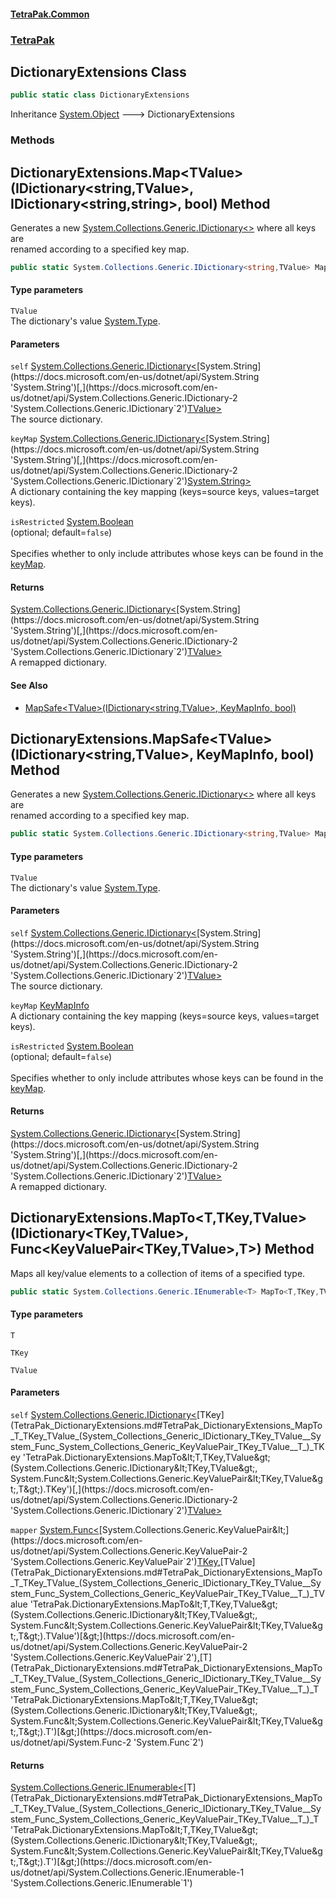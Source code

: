 #### [TetraPak.Common](index.md 'index')
### [TetraPak](TetraPak.md 'TetraPak')
## DictionaryExtensions Class
```csharp
public static class DictionaryExtensions
```

Inheritance [System.Object](https://docs.microsoft.com/en-us/dotnet/api/System.Object 'System.Object') &#129106; DictionaryExtensions  
### Methods
<a name='TetraPak_DictionaryExtensions_Map_TValue_(System_Collections_Generic_IDictionary_string_TValue__System_Collections_Generic_IDictionary_string_string__bool)'></a>
## DictionaryExtensions.Map&lt;TValue&gt;(IDictionary&lt;string,TValue&gt;, IDictionary&lt;string,string&gt;, bool) Method
Generates a new [System.Collections.Generic.IDictionary&lt;&gt;](https://docs.microsoft.com/en-us/dotnet/api/System.Collections.Generic.IDictionary-2 'System.Collections.Generic.IDictionary`2') where all keys are  
renamed according to a specified key map.  
```csharp
public static System.Collections.Generic.IDictionary<string,TValue> Map<TValue>(this System.Collections.Generic.IDictionary<string,TValue> self, System.Collections.Generic.IDictionary<string,string> keyMap, bool isRestricted=false);
```
#### Type parameters
<a name='TetraPak_DictionaryExtensions_Map_TValue_(System_Collections_Generic_IDictionary_string_TValue__System_Collections_Generic_IDictionary_string_string__bool)_TValue'></a>
`TValue`  
The dictionary's value [System.Type](https://docs.microsoft.com/en-us/dotnet/api/System.Type 'System.Type').  
  
#### Parameters
<a name='TetraPak_DictionaryExtensions_Map_TValue_(System_Collections_Generic_IDictionary_string_TValue__System_Collections_Generic_IDictionary_string_string__bool)_self'></a>
`self` [System.Collections.Generic.IDictionary&lt;](https://docs.microsoft.com/en-us/dotnet/api/System.Collections.Generic.IDictionary-2 'System.Collections.Generic.IDictionary`2')[System.String](https://docs.microsoft.com/en-us/dotnet/api/System.String 'System.String')[,](https://docs.microsoft.com/en-us/dotnet/api/System.Collections.Generic.IDictionary-2 'System.Collections.Generic.IDictionary`2')[TValue](TetraPak_DictionaryExtensions.md#TetraPak_DictionaryExtensions_Map_TValue_(System_Collections_Generic_IDictionary_string_TValue__System_Collections_Generic_IDictionary_string_string__bool)_TValue 'TetraPak.DictionaryExtensions.Map&lt;TValue&gt;(System.Collections.Generic.IDictionary&lt;string,TValue&gt;, System.Collections.Generic.IDictionary&lt;string,string&gt;, bool).TValue')[&gt;](https://docs.microsoft.com/en-us/dotnet/api/System.Collections.Generic.IDictionary-2 'System.Collections.Generic.IDictionary`2')  
The source dictionary.   
  
<a name='TetraPak_DictionaryExtensions_Map_TValue_(System_Collections_Generic_IDictionary_string_TValue__System_Collections_Generic_IDictionary_string_string__bool)_keyMap'></a>
`keyMap` [System.Collections.Generic.IDictionary&lt;](https://docs.microsoft.com/en-us/dotnet/api/System.Collections.Generic.IDictionary-2 'System.Collections.Generic.IDictionary`2')[System.String](https://docs.microsoft.com/en-us/dotnet/api/System.String 'System.String')[,](https://docs.microsoft.com/en-us/dotnet/api/System.Collections.Generic.IDictionary-2 'System.Collections.Generic.IDictionary`2')[System.String](https://docs.microsoft.com/en-us/dotnet/api/System.String 'System.String')[&gt;](https://docs.microsoft.com/en-us/dotnet/api/System.Collections.Generic.IDictionary-2 'System.Collections.Generic.IDictionary`2')  
A dictionary containing the key mapping (keys=source keys, values=target keys).  
  
<a name='TetraPak_DictionaryExtensions_Map_TValue_(System_Collections_Generic_IDictionary_string_TValue__System_Collections_Generic_IDictionary_string_string__bool)_isRestricted'></a>
`isRestricted` [System.Boolean](https://docs.microsoft.com/en-us/dotnet/api/System.Boolean 'System.Boolean')  
(optional; default=`false`)<br/>  
Specifies whether to only include attributes whose keys can be found in the [keyMap](TetraPak_DictionaryExtensions.md#TetraPak_DictionaryExtensions_Map_TValue_(System_Collections_Generic_IDictionary_string_TValue__System_Collections_Generic_IDictionary_string_string__bool)_keyMap 'TetraPak.DictionaryExtensions.Map&lt;TValue&gt;(System.Collections.Generic.IDictionary&lt;string,TValue&gt;, System.Collections.Generic.IDictionary&lt;string,string&gt;, bool).keyMap').    
  
#### Returns
[System.Collections.Generic.IDictionary&lt;](https://docs.microsoft.com/en-us/dotnet/api/System.Collections.Generic.IDictionary-2 'System.Collections.Generic.IDictionary`2')[System.String](https://docs.microsoft.com/en-us/dotnet/api/System.String 'System.String')[,](https://docs.microsoft.com/en-us/dotnet/api/System.Collections.Generic.IDictionary-2 'System.Collections.Generic.IDictionary`2')[TValue](TetraPak_DictionaryExtensions.md#TetraPak_DictionaryExtensions_Map_TValue_(System_Collections_Generic_IDictionary_string_TValue__System_Collections_Generic_IDictionary_string_string__bool)_TValue 'TetraPak.DictionaryExtensions.Map&lt;TValue&gt;(System.Collections.Generic.IDictionary&lt;string,TValue&gt;, System.Collections.Generic.IDictionary&lt;string,string&gt;, bool).TValue')[&gt;](https://docs.microsoft.com/en-us/dotnet/api/System.Collections.Generic.IDictionary-2 'System.Collections.Generic.IDictionary`2')  
A remapped dictionary.  
#### See Also
- [MapSafe&lt;TValue&gt;(IDictionary&lt;string,TValue&gt;, KeyMapInfo, bool)](TetraPak_DictionaryExtensions.md#TetraPak_DictionaryExtensions_MapSafe_TValue_(System_Collections_Generic_IDictionary_string_TValue__TetraPak_Serialization_KeyMapInfo_bool) 'TetraPak.DictionaryExtensions.MapSafe&lt;TValue&gt;(System.Collections.Generic.IDictionary&lt;string,TValue&gt;, TetraPak.Serialization.KeyMapInfo, bool)')
  
<a name='TetraPak_DictionaryExtensions_MapSafe_TValue_(System_Collections_Generic_IDictionary_string_TValue__TetraPak_Serialization_KeyMapInfo_bool)'></a>
## DictionaryExtensions.MapSafe&lt;TValue&gt;(IDictionary&lt;string,TValue&gt;, KeyMapInfo, bool) Method
Generates a new [System.Collections.Generic.IDictionary&lt;&gt;](https://docs.microsoft.com/en-us/dotnet/api/System.Collections.Generic.IDictionary-2 'System.Collections.Generic.IDictionary`2') where all keys are  
renamed according to a specified key map.  
```csharp
public static System.Collections.Generic.IDictionary<string,TValue> MapSafe<TValue>(this System.Collections.Generic.IDictionary<string,TValue> self, TetraPak.Serialization.KeyMapInfo keyMap, bool isRestricted=false);
```
#### Type parameters
<a name='TetraPak_DictionaryExtensions_MapSafe_TValue_(System_Collections_Generic_IDictionary_string_TValue__TetraPak_Serialization_KeyMapInfo_bool)_TValue'></a>
`TValue`  
The dictionary's value [System.Type](https://docs.microsoft.com/en-us/dotnet/api/System.Type 'System.Type').  
  
#### Parameters
<a name='TetraPak_DictionaryExtensions_MapSafe_TValue_(System_Collections_Generic_IDictionary_string_TValue__TetraPak_Serialization_KeyMapInfo_bool)_self'></a>
`self` [System.Collections.Generic.IDictionary&lt;](https://docs.microsoft.com/en-us/dotnet/api/System.Collections.Generic.IDictionary-2 'System.Collections.Generic.IDictionary`2')[System.String](https://docs.microsoft.com/en-us/dotnet/api/System.String 'System.String')[,](https://docs.microsoft.com/en-us/dotnet/api/System.Collections.Generic.IDictionary-2 'System.Collections.Generic.IDictionary`2')[TValue](TetraPak_DictionaryExtensions.md#TetraPak_DictionaryExtensions_MapSafe_TValue_(System_Collections_Generic_IDictionary_string_TValue__TetraPak_Serialization_KeyMapInfo_bool)_TValue 'TetraPak.DictionaryExtensions.MapSafe&lt;TValue&gt;(System.Collections.Generic.IDictionary&lt;string,TValue&gt;, TetraPak.Serialization.KeyMapInfo, bool).TValue')[&gt;](https://docs.microsoft.com/en-us/dotnet/api/System.Collections.Generic.IDictionary-2 'System.Collections.Generic.IDictionary`2')  
The source dictionary.   
  
<a name='TetraPak_DictionaryExtensions_MapSafe_TValue_(System_Collections_Generic_IDictionary_string_TValue__TetraPak_Serialization_KeyMapInfo_bool)_keyMap'></a>
`keyMap` [KeyMapInfo](TetraPak_Serialization_KeyMapInfo.md 'TetraPak.Serialization.KeyMapInfo')  
A dictionary containing the key mapping (keys=source keys, values=target keys).  
  
<a name='TetraPak_DictionaryExtensions_MapSafe_TValue_(System_Collections_Generic_IDictionary_string_TValue__TetraPak_Serialization_KeyMapInfo_bool)_isRestricted'></a>
`isRestricted` [System.Boolean](https://docs.microsoft.com/en-us/dotnet/api/System.Boolean 'System.Boolean')  
(optional; default=`false`)<br/>  
Specifies whether to only include attributes whose keys can be found in the [keyMap](TetraPak_DictionaryExtensions.md#TetraPak_DictionaryExtensions_MapSafe_TValue_(System_Collections_Generic_IDictionary_string_TValue__TetraPak_Serialization_KeyMapInfo_bool)_keyMap 'TetraPak.DictionaryExtensions.MapSafe&lt;TValue&gt;(System.Collections.Generic.IDictionary&lt;string,TValue&gt;, TetraPak.Serialization.KeyMapInfo, bool).keyMap').    
  
#### Returns
[System.Collections.Generic.IDictionary&lt;](https://docs.microsoft.com/en-us/dotnet/api/System.Collections.Generic.IDictionary-2 'System.Collections.Generic.IDictionary`2')[System.String](https://docs.microsoft.com/en-us/dotnet/api/System.String 'System.String')[,](https://docs.microsoft.com/en-us/dotnet/api/System.Collections.Generic.IDictionary-2 'System.Collections.Generic.IDictionary`2')[TValue](TetraPak_DictionaryExtensions.md#TetraPak_DictionaryExtensions_MapSafe_TValue_(System_Collections_Generic_IDictionary_string_TValue__TetraPak_Serialization_KeyMapInfo_bool)_TValue 'TetraPak.DictionaryExtensions.MapSafe&lt;TValue&gt;(System.Collections.Generic.IDictionary&lt;string,TValue&gt;, TetraPak.Serialization.KeyMapInfo, bool).TValue')[&gt;](https://docs.microsoft.com/en-us/dotnet/api/System.Collections.Generic.IDictionary-2 'System.Collections.Generic.IDictionary`2')  
A remapped dictionary.  
  
<a name='TetraPak_DictionaryExtensions_MapTo_T_TKey_TValue_(System_Collections_Generic_IDictionary_TKey_TValue__System_Func_System_Collections_Generic_KeyValuePair_TKey_TValue__T_)'></a>
## DictionaryExtensions.MapTo&lt;T,TKey,TValue&gt;(IDictionary&lt;TKey,TValue&gt;, Func&lt;KeyValuePair&lt;TKey,TValue&gt;,T&gt;) Method
Maps all key/value elements to a collection of items of a specified type.  
```csharp
public static System.Collections.Generic.IEnumerable<T> MapTo<T,TKey,TValue>(this System.Collections.Generic.IDictionary<TKey,TValue> self, System.Func<System.Collections.Generic.KeyValuePair<TKey,TValue>,T> mapper);
```
#### Type parameters
<a name='TetraPak_DictionaryExtensions_MapTo_T_TKey_TValue_(System_Collections_Generic_IDictionary_TKey_TValue__System_Func_System_Collections_Generic_KeyValuePair_TKey_TValue__T_)_T'></a>
`T`  
  
<a name='TetraPak_DictionaryExtensions_MapTo_T_TKey_TValue_(System_Collections_Generic_IDictionary_TKey_TValue__System_Func_System_Collections_Generic_KeyValuePair_TKey_TValue__T_)_TKey'></a>
`TKey`  
  
<a name='TetraPak_DictionaryExtensions_MapTo_T_TKey_TValue_(System_Collections_Generic_IDictionary_TKey_TValue__System_Func_System_Collections_Generic_KeyValuePair_TKey_TValue__T_)_TValue'></a>
`TValue`  
  
#### Parameters
<a name='TetraPak_DictionaryExtensions_MapTo_T_TKey_TValue_(System_Collections_Generic_IDictionary_TKey_TValue__System_Func_System_Collections_Generic_KeyValuePair_TKey_TValue__T_)_self'></a>
`self` [System.Collections.Generic.IDictionary&lt;](https://docs.microsoft.com/en-us/dotnet/api/System.Collections.Generic.IDictionary-2 'System.Collections.Generic.IDictionary`2')[TKey](TetraPak_DictionaryExtensions.md#TetraPak_DictionaryExtensions_MapTo_T_TKey_TValue_(System_Collections_Generic_IDictionary_TKey_TValue__System_Func_System_Collections_Generic_KeyValuePair_TKey_TValue__T_)_TKey 'TetraPak.DictionaryExtensions.MapTo&lt;T,TKey,TValue&gt;(System.Collections.Generic.IDictionary&lt;TKey,TValue&gt;, System.Func&lt;System.Collections.Generic.KeyValuePair&lt;TKey,TValue&gt;,T&gt;).TKey')[,](https://docs.microsoft.com/en-us/dotnet/api/System.Collections.Generic.IDictionary-2 'System.Collections.Generic.IDictionary`2')[TValue](TetraPak_DictionaryExtensions.md#TetraPak_DictionaryExtensions_MapTo_T_TKey_TValue_(System_Collections_Generic_IDictionary_TKey_TValue__System_Func_System_Collections_Generic_KeyValuePair_TKey_TValue__T_)_TValue 'TetraPak.DictionaryExtensions.MapTo&lt;T,TKey,TValue&gt;(System.Collections.Generic.IDictionary&lt;TKey,TValue&gt;, System.Func&lt;System.Collections.Generic.KeyValuePair&lt;TKey,TValue&gt;,T&gt;).TValue')[&gt;](https://docs.microsoft.com/en-us/dotnet/api/System.Collections.Generic.IDictionary-2 'System.Collections.Generic.IDictionary`2')  
  
<a name='TetraPak_DictionaryExtensions_MapTo_T_TKey_TValue_(System_Collections_Generic_IDictionary_TKey_TValue__System_Func_System_Collections_Generic_KeyValuePair_TKey_TValue__T_)_mapper'></a>
`mapper` [System.Func&lt;](https://docs.microsoft.com/en-us/dotnet/api/System.Func-2 'System.Func`2')[System.Collections.Generic.KeyValuePair&lt;](https://docs.microsoft.com/en-us/dotnet/api/System.Collections.Generic.KeyValuePair-2 'System.Collections.Generic.KeyValuePair`2')[TKey](TetraPak_DictionaryExtensions.md#TetraPak_DictionaryExtensions_MapTo_T_TKey_TValue_(System_Collections_Generic_IDictionary_TKey_TValue__System_Func_System_Collections_Generic_KeyValuePair_TKey_TValue__T_)_TKey 'TetraPak.DictionaryExtensions.MapTo&lt;T,TKey,TValue&gt;(System.Collections.Generic.IDictionary&lt;TKey,TValue&gt;, System.Func&lt;System.Collections.Generic.KeyValuePair&lt;TKey,TValue&gt;,T&gt;).TKey')[,](https://docs.microsoft.com/en-us/dotnet/api/System.Collections.Generic.KeyValuePair-2 'System.Collections.Generic.KeyValuePair`2')[TValue](TetraPak_DictionaryExtensions.md#TetraPak_DictionaryExtensions_MapTo_T_TKey_TValue_(System_Collections_Generic_IDictionary_TKey_TValue__System_Func_System_Collections_Generic_KeyValuePair_TKey_TValue__T_)_TValue 'TetraPak.DictionaryExtensions.MapTo&lt;T,TKey,TValue&gt;(System.Collections.Generic.IDictionary&lt;TKey,TValue&gt;, System.Func&lt;System.Collections.Generic.KeyValuePair&lt;TKey,TValue&gt;,T&gt;).TValue')[&gt;](https://docs.microsoft.com/en-us/dotnet/api/System.Collections.Generic.KeyValuePair-2 'System.Collections.Generic.KeyValuePair`2')[,](https://docs.microsoft.com/en-us/dotnet/api/System.Func-2 'System.Func`2')[T](TetraPak_DictionaryExtensions.md#TetraPak_DictionaryExtensions_MapTo_T_TKey_TValue_(System_Collections_Generic_IDictionary_TKey_TValue__System_Func_System_Collections_Generic_KeyValuePair_TKey_TValue__T_)_T 'TetraPak.DictionaryExtensions.MapTo&lt;T,TKey,TValue&gt;(System.Collections.Generic.IDictionary&lt;TKey,TValue&gt;, System.Func&lt;System.Collections.Generic.KeyValuePair&lt;TKey,TValue&gt;,T&gt;).T')[&gt;](https://docs.microsoft.com/en-us/dotnet/api/System.Func-2 'System.Func`2')  
  
#### Returns
[System.Collections.Generic.IEnumerable&lt;](https://docs.microsoft.com/en-us/dotnet/api/System.Collections.Generic.IEnumerable-1 'System.Collections.Generic.IEnumerable`1')[T](TetraPak_DictionaryExtensions.md#TetraPak_DictionaryExtensions_MapTo_T_TKey_TValue_(System_Collections_Generic_IDictionary_TKey_TValue__System_Func_System_Collections_Generic_KeyValuePair_TKey_TValue__T_)_T 'TetraPak.DictionaryExtensions.MapTo&lt;T,TKey,TValue&gt;(System.Collections.Generic.IDictionary&lt;TKey,TValue&gt;, System.Func&lt;System.Collections.Generic.KeyValuePair&lt;TKey,TValue&gt;,T&gt;).T')[&gt;](https://docs.microsoft.com/en-us/dotnet/api/System.Collections.Generic.IEnumerable-1 'System.Collections.Generic.IEnumerable`1')  
  
